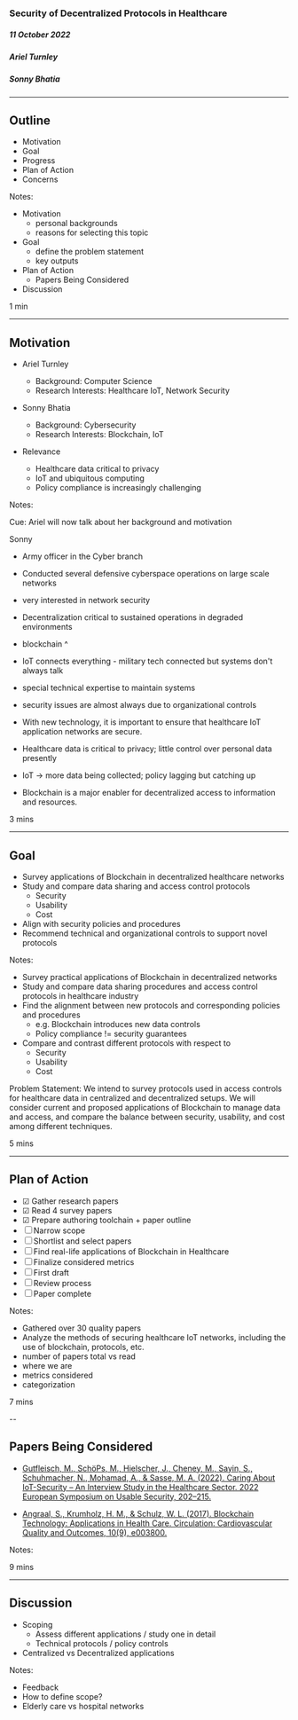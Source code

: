 ### Security of Decentralized Protocols in Healthcare
##### 11 October 2022
##### Ariel Turnley
##### Sonny Bhatia

---

## Outline

- Motivation
- Goal
- Progress
- Plan of Action
- Concerns

Notes:

- Motivation
	- personal backgrounds
	- reasons for selecting this topic
- Goal
	- define the problem statement
	- key outputs
- Plan of Action
	- Papers Being Considered
- Discussion

1 min

---

## Motivation

- Ariel Turnley
	- Background: Computer Science
	- Research Interests: Healthcare IoT, Network Security

- Sonny Bhatia
	- Background: Cybersecurity
	- Research Interests: Blockchain, IoT

- Relevance
	- Healthcare data critical to privacy
	- IoT and ubiquitous computing
	- Policy compliance is increasingly challenging

Notes:

Cue: Ariel will now talk about her background and motivation

Sonny
- Army officer in the Cyber branch
- Conducted several defensive cyberspace operations on large scale networks
- very interested in network security
- Decentralization critical to sustained operations in degraded environments
- blockchain ^
- IoT connects everything - military tech connected but systems don't always talk
- special technical expertise to maintain systems
- security issues are almost always due to organizational controls


- With new technology, it is important to ensure that healthcare IoT application networks are secure.
- Healthcare data is critical to privacy; little control over personal data presently
- IoT -> more data being collected; policy lagging but catching up
- Blockchain is a major enabler for decentralized access to information and resources.

3 mins

---

## Goal

- Survey applications of Blockchain in decentralized healthcare networks
- Study and compare data sharing and access control protocols
	- Security
	- Usability
	- Cost
- Align with security policies and procedures
- Recommend technical and organizational controls to support novel protocols

Notes:

- Survey practical applications of Blockchain in decentralized networks
- Study and compare data sharing procedures and access control protocols in healthcare industry
- Find the alignment between new protocols and corresponding policies and procedures
	- e.g. Blockchain introduces new data controls
	- Policy compliance != security guarantees
- Compare and contrast different protocols with respect to
	- Security
	- Usability
	- Cost

Problem Statement: We intend to survey protocols used in access controls for healthcare data in centralized and decentralized setups.  We will consider current and proposed applications of Blockchain to manage data and access, and compare the balance between security, usability, and cost among different techniques.

5 mins

---

## Plan of Action

- ☑ Gather research papers
- ☑ Read 4 survey papers
- ☑ Prepare authoring toolchain + paper outline
- ☐ Narrow scope
- ☐ Shortlist and select papers
- ☐ Find real-life applications of Blockchain in Healthcare
- ☐ Finalize considered metrics
- ☐ First draft
- ☐ Review process
- ☐ Paper complete

Notes:

- Gathered over 30 quality papers
- Analyze the methods of securing healthcare IoT networks, including the use of blockchain, protocols, etc.
- number of papers total vs read
- where we are
- metrics considered
- categorization

7 mins

--

## Papers Being Considered

- [Gutfleisch, M., SchöPs, M., Hielscher, J., Cheney, M., Sayin, S., Schuhmacher, N., Mohamad, A., & Sasse, M. A. (2022). Caring About IoT-Security – An Interview Study in the Healthcare Sector. 2022 European Symposium on Usable Security, 202–215.](https://doi.org/10.1145/3549015.3554209)

- [Angraal, S., Krumholz, H. M., & Schulz, W. L. (2017). Blockchain Technology: Applications in Health Care. Circulation: Cardiovascular Quality and Outcomes, 10(9), e003800.](https://doi.org/10.1161/CIRCOUTCOMES.117.003800)

Notes:

9 mins

---

## Discussion

- Scoping
	- Assess different applications / study one in detail
	- Technical protocols / policy controls
- Centralized vs Decentralized applications

Notes:

- Feedback
- How to define scope?
- Elderly care vs hospital networks
